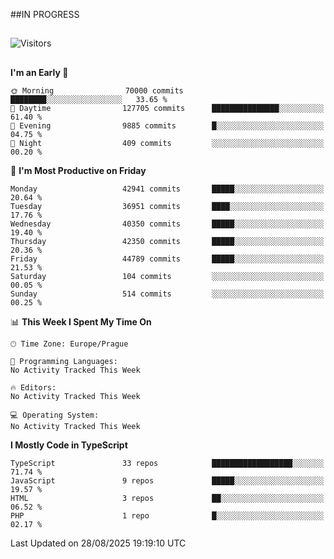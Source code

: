 ##IN PROGRESS
##
![Visitors](https://komarev.com/ghpvc/?username=petrbui&style=for-the-badge&label=Visitors+👀)



##
<!--
[![My GitHub stats](https://github-readme-stats.vercel.app/api?username=petrbui&theme=github_dark)](https://github.com/anuraghazra/github-readme-stats)

[![My wakatime stats](https://github-readme-stats.vercel.app/api/wakatime?username=petrbui&theme=github_dark)](https://github.com/anuraghazra/github-readme-stats)
-->
<!--START_SECTION:waka-->
**I'm an Early 🐤** 

```text
🌞 Morning                70000 commits       ████████░░░░░░░░░░░░░░░░░   33.65 % 
🌆 Daytime                127705 commits      ███████████████░░░░░░░░░░   61.40 % 
🌃 Evening                9885 commits        █░░░░░░░░░░░░░░░░░░░░░░░░   04.75 % 
🌙 Night                  409 commits         ░░░░░░░░░░░░░░░░░░░░░░░░░   00.20 % 
```
📅 **I'm Most Productive on Friday** 

```text
Monday                   42941 commits       █████░░░░░░░░░░░░░░░░░░░░   20.64 % 
Tuesday                  36951 commits       ████░░░░░░░░░░░░░░░░░░░░░   17.76 % 
Wednesday                40350 commits       █████░░░░░░░░░░░░░░░░░░░░   19.40 % 
Thursday                 42350 commits       █████░░░░░░░░░░░░░░░░░░░░   20.36 % 
Friday                   44789 commits       █████░░░░░░░░░░░░░░░░░░░░   21.53 % 
Saturday                 104 commits         ░░░░░░░░░░░░░░░░░░░░░░░░░   00.05 % 
Sunday                   514 commits         ░░░░░░░░░░░░░░░░░░░░░░░░░   00.25 % 
```


📊 **This Week I Spent My Time On** 

```text
🕑︎ Time Zone: Europe/Prague

💬 Programming Languages: 
No Activity Tracked This Week

🔥 Editors: 
No Activity Tracked This Week

💻 Operating System: 
No Activity Tracked This Week
```

**I Mostly Code in TypeScript** 

```text
TypeScript               33 repos            ██████████████████░░░░░░░   71.74 % 
JavaScript               9 repos             █████░░░░░░░░░░░░░░░░░░░░   19.57 % 
HTML                     3 repos             ██░░░░░░░░░░░░░░░░░░░░░░░   06.52 % 
PHP                      1 repo              █░░░░░░░░░░░░░░░░░░░░░░░░   02.17 % 
```




 Last Updated on 28/08/2025 19:19:10 UTC
<!--END_SECTION:waka-->

